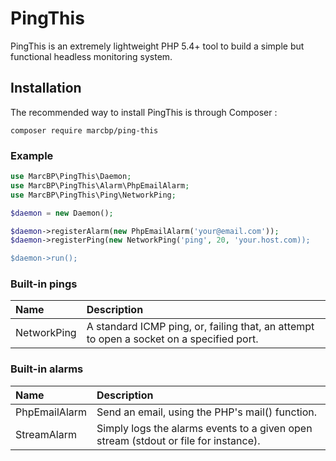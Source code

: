 # PingThis

PingThis is an extremely lightweight PHP 5.4+ tool to build a simple but functional headless monitoring system.

## Installation

The recommended way to install PingThis is through Composer :

```
composer require marcbp/ping-this
```

### Example

``` php
use MarcBP\PingThis\Daemon;
use MarcBP\PingThis\Alarm\PhpEmailAlarm;
use MarcBP\PingThis\Ping\NetworkPing;

$daemon = new Daemon();

$daemon->registerAlarm(new PhpEmailAlarm('your@email.com'));
$daemon->registerPing(new NetworkPing('ping', 20, 'your.host.com));

$daemon->run();
```

### Built-in pings

Name            | Description
:-------------- | :---------------------------------------------------------------------------------------
NetworkPing     | A standard ICMP ping, or, failing that, an attempt to open a socket on a specified port.

### Built-in alarms

Name            | Description
:-------------- | :---------------------------------------------------------------------------------------
PhpEmailAlarm   | Send an email, using the PHP's mail() function.
StreamAlarm     | Simply logs the alarms events to a given open stream (stdout or file for instance).
